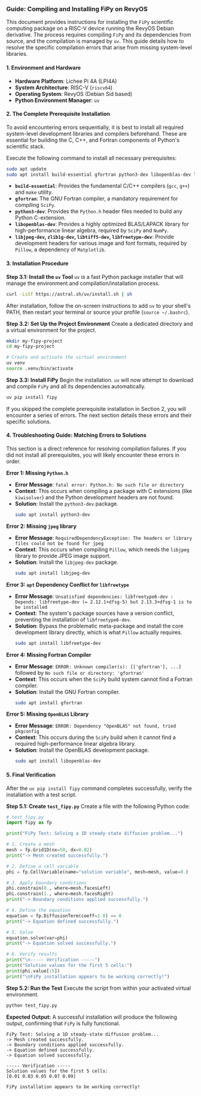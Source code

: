 ### **Guide: Compiling and Installing FiPy on RevyOS**

This document provides instructions for installing the `FiPy` scientific computing package on a RISC-V device running the RevyOS Debian derivative. The process requires compiling `FiPy` and its dependencies from source, and the compilation is managed by `uv`. This guide details how to resolve the specific compilation errors that arise from missing system-level libraries.

#### **1. Environment and Hardware**

*   **Hardware Platform**: Lichee Pi 4A (LPI4A)
*   **System Architecture**: RISC-V (`riscv64`)
*   **Operating System**: RevyOS (Debian Sid based)
*   **Python Environment Manager**: `uv`

#### **2. The Complete Prerequisite Installation**

To avoid encountering errors sequentially, it is best to install all required system-level development libraries and compilers beforehand. These are essential for building the C, C++, and Fortran components of Python's scientific stack.

Execute the following command to install all necessary prerequisites:

```bash
sudo apt update
sudo apt install build-essential gfortran python3-dev libopenblas-dev libjpeg-dev zlib1g-dev libtiff5-dev libfreetype-dev
```

*   **`build-essential`**: Provides the fundamental C/C++ compilers (`gcc`, `g++`) and `make` utility.
*   **`gfortran`**: The GNU Fortran compiler, a mandatory requirement for compiling `SciPy`.
*   **`python3-dev`**: Provides the `Python.h` header files needed to build any Python C-extension.
*   **`libopenblas-dev`**: Provides a highly optimized BLAS/LAPACK library for high-performance linear algebra, required by `SciPy` and `NumPy`.
*   **`libjpeg-dev`, `zlib1g-dev`, `libtiff5-dev`, `libfreetype-dev`**: Provide development headers for various image and font formats, required by `Pillow`, a dependency of `Matplotlib`.

#### **3. Installation Procedure**

**Step 3.1: Install the `uv` Tool**
`uv` is a fast Python package installer that will manage the environment and compilation/installation process.

```bash
curl -LsSf https://astral.sh/uv/install.sh | sh
```
After installation, follow the on-screen instructions to add `uv` to your shell's PATH, then restart your terminal or source your profile (`source ~/.bashrc`).

**Step 3.2: Set Up the Project Environment**
Create a dedicated directory and a virtual environment for the project.

```bash
mkdir my-fipy-project
cd my-fipy-project

# Create and activate the virtual environment
uv venv
source .venv/bin/activate
```

**Step 3.3: Install FiPy**
Begin the installation. `uv` will now attempt to download and compile `FiPy` and all its dependencies automatically.

```bash
uv pip install fipy
```
If you skipped the complete prerequisite installation in Section 2, you will encounter a series of errors. The next section details these errors and their specific solutions.

#### **4. Troubleshooting Guide: Matching Errors to Solutions**

This section is a direct reference for resolving compilation failures. If you did not install all prerequisites, you will likely encounter these errors in order.

**Error 1: Missing `Python.h`**
*   **Error Message**: `fatal error: Python.h: No such file or directory`
*   **Context**: This occurs when compiling a package with C extensions (like `kiwisolver`) and the Python development headers are not found.
*   **Solution**: Install the `python3-dev` package.
    ```bash
    sudo apt install python3-dev
    ```

**Error 2: Missing `jpeg` library**
*   **Error Message**: `RequiredDependencyException: The headers or library files could not be found for jpeg`
*   **Context**: This occurs when compiling `Pillow`, which needs the `libjpeg` library to provide JPEG image support.
*   **Solution**: Install the `libjpeg-dev` package.
    ```bash
    sudo apt install libjpeg-dev
    ```

**Error 3: `apt` Dependency Conflict for `libfreetype`**
*   **Error Message**: `Unsatisfied dependencies: libfreetype6-dev : Depends: libfreetype-dev (= 2.12.1+dfsg-5) but 2.13.3+dfsg-1 is to be installed`
*   **Context**: The system's package sources have a version conflict, preventing the installation of `libfreetype6-dev`.
*   **Solution**: Bypass the problematic meta-package and install the core development library directly, which is what `Pillow` actually requires.
    ```bash
    sudo apt install libfreetype-dev
    ```

**Error 4: Missing Fortran Compiler**
*   **Error Message**: `ERROR: Unknown compiler(s): [['gfortran'], ...]` followed by `No such file or directory: 'gfortran'`
*   **Context**: This occurs when the `SciPy` build system cannot find a Fortran compiler.
*   **Solution**: Install the GNU Fortran compiler.
    ```bash
    sudo apt install gfortran
    ```

**Error 5: Missing `OpenBLAS` Library**
*   **Error Message**: `ERROR: Dependency "OpenBLAS" not found, tried pkgconfig`
*   **Context**: This occurs during the `SciPy` build when it cannot find a required high-performance linear algebra library.
*   **Solution**: Install the OpenBLAS development package.
    ```bash
    sudo apt install libopenblas-dev
    ```

#### **5. Final Verification**

After the `uv pip install fipy` command completes successfully, verify the installation with a test script.

**Step 5.1: Create `test_fipy.py`**
Create a file with the following Python code:

```python
# test_fipy.py
import fipy as fp

print("FiPy Test: Solving a 1D steady-state diffusion problem...")

# 1. Create a mesh
mesh = fp.Grid1D(nx=50, dx=0.02)
print("-> Mesh created successfully.")

# 2. Define a cell variable
phi = fp.CellVariable(name="solution variable", mesh=mesh, value=0.)

# 3. Apply boundary conditions
phi.constrain(0., where=mesh.facesLeft)
phi.constrain(1., where=mesh.facesRight)
print("-> Boundary conditions applied successfully.")

# 4. Define the equation
equation = fp.DiffusionTerm(coeff=1.0) == 0
print("-> Equation defined successfully.")

# 5. Solve
equation.solve(var=phi)
print("-> Equation solved successfully.")

# 6. Verify results
print("\n----- Verification -----")
print("Solution values for the first 5 cells:")
print(phi.value[:5])
print("\nFiPy installation appears to be working correctly!")
```

**Step 5.2: Run the Test**
Execute the script from within your activated virtual environment.

```bash
python test_fipy.py
```

**Expected Output:**
A successful installation will produce the following output, confirming that `FiPy` is fully functional.

```
FiPy Test: Solving a 1D steady-state diffusion problem...
-> Mesh created successfully.
-> Boundary conditions applied successfully.
-> Equation defined successfully.
-> Equation solved successfully.

----- Verification -----
Solution values for the first 5 cells:
[0.01 0.03 0.05 0.07 0.09]

FiPy installation appears to be working correctly!
```